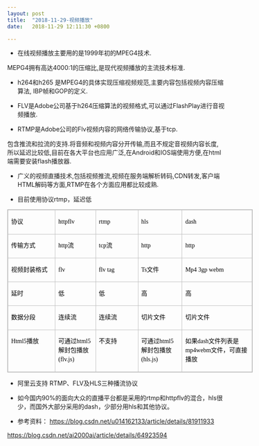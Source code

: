 ```yaml
---
layout: post
title:  "2018-11-29-视频播放"
date:   2018-11-29 12:11:30 +0800

---
```


* 在线视频播放主要用的是1999年初的MPEG4技术.

MEPG4拥有高达4000:1的压缩比,是现代视频播放的主流技术标准.

* h264和h265 是MPEG4的具体实现压缩视频规范,主要内容包括视频内容压缩算法, IBP帧和GOP的定义.

* FLV是Adobe公司基于h264压缩算法的视频格式,可以通过FlashPlay进行音视频播放.

* RTMP是Adobe公司的Flv视频内容的网络传输协议,基于tcp.

包含推流和拉流的支持.将音频和视频内容分开传输,而且不规定音视频内容长度,
所以延迟比较低,目前在各大平台也应用广泛,在Android和IOS端使用方便,在html端需要安装flash播放器.

* 广义的视频直播技术,包括视频推流,视频在服务端解析转码,CDN转发,客户端HTML解码等方面,RTMP在各个方面应用都比较成熟.

* 目前使用协议rtmp，延迟低

<div class="table-box"><table border="1" cellspacing="0" cellpadding="0" style="border-collapse:collapse;border-spacing:0px;border:1px solid #C0C0C0;color:rgb(0,0,0);font-family:'Microsoft Yahei';font-size:14px;line-height:21px;width:567px;"><tbody><tr><td valign="top" width="123" style="border:1px solid #C0C0C0;border-collapse:collapse;">
<p><span style="font-family:'Microsoft YaHei';">协议</span></p>
</td>
<td valign="top" width="99" style="border:1px solid #C0C0C0;border-collapse:collapse;">
<p><span style="font-family:'Microsoft YaHei';">httpflv</span></p>
</td>
<td valign="top" width="111" style="border:1px solid #C0C0C0;border-collapse:collapse;">
<p><span style="font-family:'Microsoft YaHei';">rtmp</span></p>
</td>
<td valign="top" width="111" style="border:1px solid #C0C0C0;border-collapse:collapse;">
<p><span style="font-family:'Microsoft YaHei';">hls</span></p>
</td>
<td valign="top" width="190" style="border:1px solid #C0C0C0;border-collapse:collapse;">
<p><span style="font-family:'Microsoft YaHei';">dash</span></p>
</td>
</tr><tr><td valign="top" width="123" style="border:1px solid #C0C0C0;border-collapse:collapse;">
<p><span style="font-family:'Microsoft YaHei';">传输方式</span></p>
</td>
<td valign="top" width="99" style="border:1px solid #C0C0C0;border-collapse:collapse;">
<p><span style="font-family:'Microsoft YaHei';">http流</span></p>
</td>
<td valign="top" width="111" style="border:1px solid #C0C0C0;border-collapse:collapse;">
<p><span style="font-family:'Microsoft YaHei';">tcp流</span></p>
</td>
<td valign="top" width="111" style="border:1px solid #C0C0C0;border-collapse:collapse;">
<p><span style="font-family:'Microsoft YaHei';">http</span></p>
</td>
<td valign="top" width="190" style="border:1px solid #C0C0C0;border-collapse:collapse;">
<p><span style="font-family:'Microsoft YaHei';">http</span></p>
</td>
</tr><tr><td valign="top" width="123" style="border:1px solid #C0C0C0;border-collapse:collapse;">
<p><span style="font-family:'Microsoft YaHei';">视频封装格式</span></p>
</td>
<td valign="top" width="99" style="border:1px solid #C0C0C0;border-collapse:collapse;">
<p><span style="font-family:'Microsoft YaHei';">flv</span></p>
</td>
<td valign="top" width="111" style="border:1px solid #C0C0C0;border-collapse:collapse;">
<p><span style="font-family:'Microsoft YaHei';">flv tag</span></p>
</td>
<td valign="top" width="111" style="border:1px solid #C0C0C0;border-collapse:collapse;">
<p><span style="font-family:'Microsoft YaHei';">Ts文件</span></p>
</td>
<td valign="top" width="190" style="border:1px solid #C0C0C0;border-collapse:collapse;">
<p><span style="font-family:'Microsoft YaHei';">Mp4 3gp webm</span></p>
</td>
</tr><tr><td valign="top" width="123" style="border:1px solid #C0C0C0;border-collapse:collapse;">
<p><span style="font-family:'Microsoft YaHei';">延时</span></p>
</td>
<td valign="top" width="99" style="border:1px solid #C0C0C0;border-collapse:collapse;">
<p><span style="font-family:'Microsoft YaHei';">低</span></p>
</td>
<td valign="top" width="111" style="border:1px solid #C0C0C0;border-collapse:collapse;">
<p><span style="font-family:'Microsoft YaHei';">低</span></p>
</td>
<td valign="top" width="111" style="border:1px solid #C0C0C0;border-collapse:collapse;">
<p><span style="font-family:'Microsoft YaHei';">高</span></p>
</td>
<td valign="top" width="190" style="border:1px solid #C0C0C0;border-collapse:collapse;">
<p><span style="font-family:'Microsoft YaHei';">高</span></p>
</td>
</tr><tr><td valign="top" width="123" style="border:1px solid #C0C0C0;border-collapse:collapse;">
<p><span style="font-family:'Microsoft YaHei';">数据分段</span></p>
</td>
<td valign="top" width="99" style="border:1px solid #C0C0C0;border-collapse:collapse;">
<p><span style="font-family:'Microsoft YaHei';">连续流</span></p>
</td>
<td valign="top" width="111" style="border:1px solid #C0C0C0;border-collapse:collapse;">
<p><span style="font-family:'Microsoft YaHei';">连续流</span></p>
</td>
<td valign="top" width="111" style="border:1px solid #C0C0C0;border-collapse:collapse;">
<p><span style="font-family:'Microsoft YaHei';">切片文件</span></p>
</td>
<td valign="top" width="190" style="border:1px solid #C0C0C0;border-collapse:collapse;">
<p><span style="font-family:'Microsoft YaHei';">切片文件</span></p>
</td>
</tr><tr><td valign="top" width="123" style="border:1px solid #C0C0C0;border-collapse:collapse;">
<p><span style="font-family:'Microsoft YaHei';">Html5播放</span></p>
</td>
<td valign="top" width="99" style="border:1px solid #C0C0C0;border-collapse:collapse;">
<p><span style="font-family:'Microsoft YaHei';">可通过html5解封包播放(flv.js)</span></p>
</td>
<td valign="top" width="111" style="border:1px solid #C0C0C0;border-collapse:collapse;">
<p><span style="font-family:'Microsoft YaHei';">不支持</span></p>
</td>
<td valign="top" width="111" style="border:1px solid #C0C0C0;border-collapse:collapse;">
<p><span style="font-family:'Microsoft YaHei';">可通过html5解封包播放(hls.js)</span></p>
</td>
<td valign="top" width="190" style="border:1px solid #C0C0C0;border-collapse:collapse;">
<p><span style="font-family:'Microsoft YaHei';">如果dash文件列表是mp4webm文件，可直接播放</span></p>
</td>
</tr></tbody></table></div>

* 阿里云支持 RTMP、FLV及HLS三种播流协议

* 如今国内90%的面向大众的直播平台都是采用的rtmp和httpflv的混合，hls很少，而国外大部分采用的dash，少部分用hls和其他协议。



* 参考资料：
https://blog.csdn.net/u014162133/article/details/81911933

https://blog.csdn.net/ai2000ai/article/details/64923594




